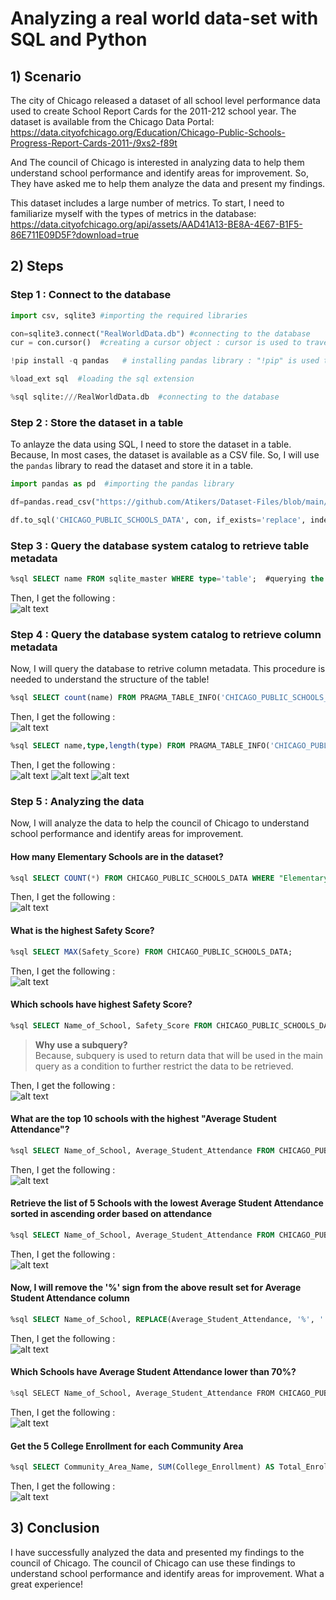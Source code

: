 # Analyzing a real world data-set with SQL and Python

## 1) Scenario

The city of Chicago released a dataset of all school level performance data used to create School Report Cards for the 2011-212 school year. The dataset is available from the Chicago Data Portal: https://data.cityofchicago.org/Education/Chicago-Public-Schools-Progress-Report-Cards-2011-/9xs2-f89t

And The council of Chicago is interested in analyzing data to help them understand school performance and identify areas for improvement. So, They have asked me to help them analyze the data and present my findings.

This dataset includes a large number of metrics. To start, I need to familiarize myself with the types of metrics in the database:  
https://data.cityofchicago.org/api/assets/AAD41A13-BE8A-4E67-B1F5-86E711E09D5F?download=true

## 2) Steps

### Step 1 : Connect to the database

```python
import csv, sqlite3 #importing the required libraries

con=sqlite3.connect("RealWorldData.db") #connecting to the database
cur = con.cursor()  #creating a cursor object : cursor is used to traverse the records from the result set
```
```python
!pip install -q pandas   # installing pandas library : "!pip" is used to run the command in the jupyter notebook. "-q" is used to hide the output
```
```python
%load_ext sql  #loading the sql extension
```
```python
%sql sqlite:///RealWorldData.db  #connecting to the database
```

### Step 2 : Store the dataset in a table

To anlayze the data using SQL, I need to store the dataset in a table. Because, In most cases, the dataset is available as a CSV file. So, I will use the `pandas` library to read the dataset and store it in a table.

```python
import pandas as pd  #importing the pandas library
```
```python
df=pandas.read_csv("https://github.com/Atikers/Dataset-Files/blob/main/Ch%204/1.%20ChicagoPublicSchools.csv")  # Load the data from the URL into pandas dafaframe
```
```python
df.to_sql('CHICAGO_PUBLIC_SCHOOLS_DATA', con, if_exists='replace', index=False, method='multi')  #store the dataset in a table
```

### Step 3 : Query the database system catalog to retrieve table metadata

```sql
%sql SELECT name FROM sqlite_master WHERE type='table';  #querying the database to retrieve the table names
```

Then, I get the following :    
![alt text](image.png)

### Step 4 : Query the database system catalog to retrieve column metadata

Now, I will query the database to retrive column metadata. This procedure is needed to understand the structure of the table!

```sql
%sql SELECT count(name) FROM PRAGMA_TABLE_INFO('CHICAGO_PUBLIC_SCHOOLS_DATA');  #retreiving the number of columns in the table
```

Then, I get the following :    
![alt text](image-1.png)

```sql
%sql SELECT name,type,length(type) FROM PRAGMA_TABLE_INFO('CHICAGO_PUBLIC_SCHOOLS_DATA');
```

Then, I get the following :    
![alt text](image-2.png)
![alt text](image-3.png)
![alt text](image-4.png)

### Step 5 : Analyzing the data

Now, I will analyze the data to help the council of Chicago to understand school performance and identify areas for improvement.

#### How many Elementary Schools are in the dataset?

```sql
%sql SELECT COUNT(*) FROM CHICAGO_PUBLIC_SCHOOLS_DATA WHERE "Elementary, Middle, or High School" = 'ES';
```

Then, I get the following :    
![alt text](image-5.png)

#### What is the highest Safety Score?

```sql
%sql SELECT MAX(Safety_Score) FROM CHICAGO_PUBLIC_SCHOOLS_DATA;
```

Then, I get the following :    
![alt text](image-6.png)

#### Which schools have highest Safety Score?

```sql
%sql SELECT Name_of_School, Safety_Score FROM CHICAGO_PUBLIC_SCHOOLS_DATA WHERE Safety_Score = (SELECT MAX(Safety_Score) FROM CHICAGO_PUBLIC_SCHOOLS_DATA); # using subquery
```
> **Why use a subquery?**    
> Because, subquery is used to return data that will be used in the main query as a condition to further restrict the data to be retrieved.

Then, I get the following :    
![alt text](image-7.png)

#### What are the top 10 schools with the highest "Average Student Attendance"?

```sql
%sql SELECT Name_of_School, Average_Student_Attendance FROM CHICAGO_PUBLIC_SCHOOLS_DATA ORDER BY Average_Student_Attendance DESC LIMIT 10; #ordering the data in descending order and limiting the result to 10
```

Then, I get the following :    
![alt text](image-8.png)

#### Retrieve the list of 5 Schools with the lowest Average Student Attendance sorted in ascending order based on attendance

```sql
%sql SELECT Name_of_School, Average_Student_Attendance FROM CHICAGO_PUBLIC_SCHOOLS_DATA ORDER BY Average_Student_Attendance LIMIT 5; #ordering the data in ascending order and limiting the result to 5
```

Then, I get the following :    
![alt text](image-9.png)

#### Now, I will remove the '%' sign from the above result set for Average Student Attendance column

```sql
%sql SELECT Name_of_School, REPLACE(Average_Student_Attendance, '%', '') FROM CHICAGO_PUBLIC_SCHOOLS_DATA ORDER BY Average_Student_Attendance LIMIT 5; #replacing the '%' sign with empty string
```

Then, I get the following :    
![alt text](image-10.png)

#### Which Schools have Average Student Attendance lower than 70%?

```python
%sql SELECT Name_of_School, Average_Student_Attendance FROM CHICAGO_PUBLIC_SCHOOLS_DATA WHERE CAST(REPLACE(Average_Student_Attendance, '%', '') AS DOUBLE) < 70; #casting the column to float and comparing
```

Then, I get the following :    
![alt text](image-11.png)

#### Get the 5 College Enrollment for each Community Area

```sql
%sql SELECT Community_Area_Name, SUM(College_Enrollment) AS Total_Enrollment FROM CHICAGO_PUBLIC_SCHOOLS_DATA GROUP BY Community_Area_Name order by Total_Enrollment asc LIMIT 5; #grouping the data by Community Area Name
```

Then, I get the following :    
![alt text](image-12.png)

## 3) Conclusion

I have successfully analyzed the data and presented my findings to the council of Chicago. The council of Chicago can use these findings to understand school performance and identify areas for improvement. What a great experience!
